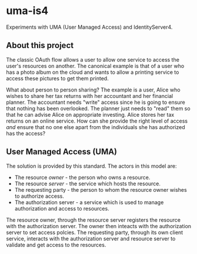 # uma-is4
Experiments with UMA (User Managed Access) and IdentityServer4.


## About this project
The classic OAuth flow allows a user to allow one service to access the user's resources on another.  The canonical example is that of a user who has a photo album on the
cloud and wants to allow a printing service to access these pictures to get them printed.  

What about person to person sharing?  The example is a user, Alice who wishes to share her tax returns with her accountant and her financial planner.  The accountant needs "write" 
access since he is going to ensure that nothing has been overlooked.  The planner just needs to "read" them so that he can advise Alice on appropriate investing.  Alice stores her 
tax returns on an online service.  How can she provide the right level of access *and* ensure that no one else apart from the individuals she has authorized has the access?

## User Managed Access (UMA)
The solution is provided by this standard.  The actors in this model are:
- The resource *owner* - the person who owns a resource.
- The resource *server* - the service which hosts the resource.
- The requesting party - the person to whom the resource owner wishes to authorize access.
- The authorization server - a service which is used to manage authorization and access to resources.

The resource owner, through the resource server registers the resource with the authorization server. The owner then inteacts with the authorization server to set access
polcies.  The requesting party, through its own client service, interacts with the authorization server and resource server to validate and get access to the resources.
